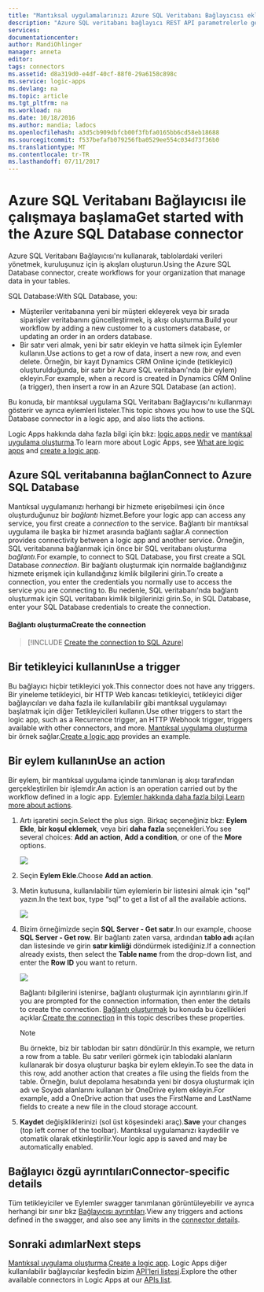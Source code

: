 ```yaml
---
title: "Mantıksal uygulamalarınızı Azure SQL Veritabanı Bağlayıcısı ekleme | Microsoft Docs"
description: "Azure SQL veritabanı bağlayıcı REST API parametrelerle genel bakış"
services: 
documentationcenter: 
author: MandiOhlinger
manager: anneta
editor: 
tags: connectors
ms.assetid: d8a319d0-e4df-40cf-88f0-29a6158c898c
ms.service: logic-apps
ms.devlang: na
ms.topic: article
ms.tgt_pltfrm: na
ms.workload: na
ms.date: 10/18/2016
ms.author: mandia; ladocs
ms.openlocfilehash: a3d5cb909dbfcb00f3fbfa0165bb6cd58eb18688
ms.sourcegitcommit: f537befafb079256fba0529ee554c034d73f36b0
ms.translationtype: MT
ms.contentlocale: tr-TR
ms.lasthandoff: 07/11/2017
---
```

# <a name="get-started-with-the-azure-sql-database-connector"></a><span data-ttu-id="3295a-103">Azure SQL Veritabanı Bağlayıcısı ile çalışmaya başlama</span><span class="sxs-lookup"><span data-stu-id="3295a-103">Get started with the Azure SQL Database connector</span></span>
<span data-ttu-id="3295a-104">Azure SQL Veritabanı Bağlayıcısı'nı kullanarak, tablolardaki verileri yönetmek, kuruluşunuz için iş akışları oluşturun.</span><span class="sxs-lookup"><span data-stu-id="3295a-104">Using the Azure SQL Database connector, create workflows for your organization that manage data in your tables.</span></span> 

<span data-ttu-id="3295a-105">SQL Database:</span><span class="sxs-lookup"><span data-stu-id="3295a-105">With SQL Database, you:</span></span>

* <span data-ttu-id="3295a-106">Müşteriler veritabanına yeni bir müşteri ekleyerek veya bir sırada siparişler veritabanını güncelleştirmek, iş akışı oluşturma.</span><span class="sxs-lookup"><span data-stu-id="3295a-106">Build your workflow by adding a new customer to a customers database, or updating an order in an orders database.</span></span>
* <span data-ttu-id="3295a-107">Bir satır veri almak, yeni bir satır ekleyin ve hatta silmek için Eylemler kullanın.</span><span class="sxs-lookup"><span data-stu-id="3295a-107">Use actions to get a row of data, insert a new row, and even delete.</span></span> <span data-ttu-id="3295a-108">Örneğin, bir kayıt Dynamics CRM Online içinde (tetikleyici) oluşturulduğunda, bir satır bir Azure SQL veritabanı'nda (bir eylem) ekleyin.</span><span class="sxs-lookup"><span data-stu-id="3295a-108">For example,  when a record is created in Dynamics CRM Online (a trigger), then insert a row in an Azure SQL Database (an action).</span></span> 

<span data-ttu-id="3295a-109">Bu konuda, bir mantıksal uygulama SQL Veritabanı Bağlayıcısı'nı kullanmayı gösterir ve ayrıca eylemleri listeler.</span><span class="sxs-lookup"><span data-stu-id="3295a-109">This topic shows you how to use the SQL Database connector in a logic app, and also lists the actions.</span></span>

<span data-ttu-id="3295a-110">Logic Apps hakkında daha fazla bilgi için bkz: [logic apps nedir](../logic-apps/logic-apps-what-are-logic-apps.md) ve [mantıksal uygulama oluşturma](../logic-apps/logic-apps-create-a-logic-app.md).</span><span class="sxs-lookup"><span data-stu-id="3295a-110">To learn more about Logic Apps, see [What are logic apps](../logic-apps/logic-apps-what-are-logic-apps.md) and [create a logic app](../logic-apps/logic-apps-create-a-logic-app.md).</span></span>

## <a name="connect-to-azure-sql-database"></a><span data-ttu-id="3295a-111">Azure SQL veritabanına bağlan</span><span class="sxs-lookup"><span data-stu-id="3295a-111">Connect to Azure SQL Database</span></span>
<span data-ttu-id="3295a-112">Mantıksal uygulamanızı herhangi bir hizmete erişebilmesi için önce oluşturduğunuz bir *bağlantı* hizmet.</span><span class="sxs-lookup"><span data-stu-id="3295a-112">Before your logic app can access any service, you first create a *connection* to the service.</span></span> <span data-ttu-id="3295a-113">Bağlantı bir mantıksal uygulama ile başka bir hizmet arasında bağlantı sağlar.</span><span class="sxs-lookup"><span data-stu-id="3295a-113">A connection provides connectivity between a logic app and another service.</span></span> <span data-ttu-id="3295a-114">Örneğin, SQL veritabanına bağlanmak için önce bir SQL veritabanı oluşturma *bağlantı*.</span><span class="sxs-lookup"><span data-stu-id="3295a-114">For example, to connect to SQL Database, you first create a SQL Database *connection*.</span></span> <span data-ttu-id="3295a-115">Bir bağlantı oluşturmak için normalde bağlandığınız hizmete erişmek için kullandığınız kimlik bilgilerini girin.</span><span class="sxs-lookup"><span data-stu-id="3295a-115">To create a connection, you enter the credentials you normally use to access the service you are connecting to.</span></span> <span data-ttu-id="3295a-116">Bu nedenle, SQL veritabanı'nda bağlantı oluşturmak için SQL veritabanı kimlik bilgilerinizi girin.</span><span class="sxs-lookup"><span data-stu-id="3295a-116">So, in SQL Database, enter your SQL Database credentials to create the connection.</span></span> 

#### <a name="create-the-connection"></a><span data-ttu-id="3295a-117">Bağlantı oluşturma</span><span class="sxs-lookup"><span data-stu-id="3295a-117">Create the connection</span></span>
> [!INCLUDE [Create the connection to SQL Azure](../../includes/connectors-create-api-sqlazure.md)]
> 
> 

## <a name="use-a-trigger"></a><span data-ttu-id="3295a-118">Bir tetikleyici kullanın</span><span class="sxs-lookup"><span data-stu-id="3295a-118">Use a trigger</span></span>
<span data-ttu-id="3295a-119">Bu bağlayıcı hiçbir tetikleyici yok.</span><span class="sxs-lookup"><span data-stu-id="3295a-119">This connector does not have any triggers.</span></span> <span data-ttu-id="3295a-120">Bir yineleme tetikleyici, bir HTTP Web kancası tetikleyici, tetikleyici diğer bağlayıcıları ve daha fazla ile kullanılabilir gibi mantıksal uygulamayı başlatmak için diğer Tetikleyicileri kullanın.</span><span class="sxs-lookup"><span data-stu-id="3295a-120">Use other triggers to start the logic app, such as a Recurrence trigger, an HTTP Webhook trigger, triggers available with other connectors, and more.</span></span> <span data-ttu-id="3295a-121">[Mantıksal uygulama oluşturma](../logic-apps/logic-apps-create-a-logic-app.md) bir örnek sağlar.</span><span class="sxs-lookup"><span data-stu-id="3295a-121">[Create a logic app](../logic-apps/logic-apps-create-a-logic-app.md) provides an example.</span></span>

## <a name="use-an-action"></a><span data-ttu-id="3295a-122">Bir eylem kullanın</span><span class="sxs-lookup"><span data-stu-id="3295a-122">Use an action</span></span>
<span data-ttu-id="3295a-123">Bir eylem, bir mantıksal uygulama içinde tanımlanan iş akışı tarafından gerçekleştirilen bir işlemdir.</span><span class="sxs-lookup"><span data-stu-id="3295a-123">An action is an operation carried out by the workflow defined in a logic app.</span></span> <span data-ttu-id="3295a-124">[Eylemler hakkında daha fazla bilgi](../logic-apps/logic-apps-what-are-logic-apps.md#logic-app-concepts).</span><span class="sxs-lookup"><span data-stu-id="3295a-124">[Learn more about actions](../logic-apps/logic-apps-what-are-logic-apps.md#logic-app-concepts).</span></span>

1. <span data-ttu-id="3295a-125">Artı işaretini seçin.</span><span class="sxs-lookup"><span data-stu-id="3295a-125">Select the plus sign.</span></span> <span data-ttu-id="3295a-126">Birkaç seçeneğiniz bkz: **Eylem Ekle**, **bir koşul eklemek**, veya biri **daha fazla** seçenekleri.</span><span class="sxs-lookup"><span data-stu-id="3295a-126">You see several choices: **Add an action**, **Add a condition**, or one of the **More** options.</span></span>
   
    ![](./media/connectors-create-api-sqlazure/add-action.png)
2. <span data-ttu-id="3295a-127">Seçin **Eylem Ekle**.</span><span class="sxs-lookup"><span data-stu-id="3295a-127">Choose **Add an action**.</span></span>
3. <span data-ttu-id="3295a-128">Metin kutusuna, kullanılabilir tüm eylemlerin bir listesini almak için "sql" yazın.</span><span class="sxs-lookup"><span data-stu-id="3295a-128">In the text box, type “sql” to get a list of all the available actions.</span></span>
   
    ![](./media/connectors-create-api-sqlazure/sql-1.png) 
4. <span data-ttu-id="3295a-129">Bizim örneğimizde seçin **SQL Server - Get satır**.</span><span class="sxs-lookup"><span data-stu-id="3295a-129">In our example, choose **SQL Server - Get row**.</span></span> <span data-ttu-id="3295a-130">Bir bağlantı zaten varsa, ardından **tablo adı** açılan dan listesinde ve girin **satır kimliği** döndürmek istediğiniz.</span><span class="sxs-lookup"><span data-stu-id="3295a-130">If a connection already exists, then select the **Table name** from the drop-down list, and enter the **Row ID** you want to return.</span></span>
   
    ![](./media/connectors-create-api-sqlazure/sample-table.png)
   
    <span data-ttu-id="3295a-131">Bağlantı bilgilerini istenirse, bağlantı oluşturmak için ayrıntılarını girin.</span><span class="sxs-lookup"><span data-stu-id="3295a-131">If you are prompted for the connection information, then enter the details to create the connection.</span></span> <span data-ttu-id="3295a-132">[Bağlantı oluşturmak](connectors-create-api-sqlazure.md#create-the-connection) bu konuda bu özellikleri açıklar.</span><span class="sxs-lookup"><span data-stu-id="3295a-132">[Create the connection](connectors-create-api-sqlazure.md#create-the-connection) in this topic describes these properties.</span></span> 
   
   > [!NOTE]
   > <span data-ttu-id="3295a-133">Bu örnekte, biz bir tablodan bir satırı döndürür.</span><span class="sxs-lookup"><span data-stu-id="3295a-133">In this example, we return a row from a table.</span></span> <span data-ttu-id="3295a-134">Bu satır verileri görmek için tablodaki alanların kullanarak bir dosya oluşturur başka bir eylem ekleyin.</span><span class="sxs-lookup"><span data-stu-id="3295a-134">To see the data in this row, add another action that creates a file using the fields from the table.</span></span> <span data-ttu-id="3295a-135">Örneğin, bulut depolama hesabında yeni bir dosya oluşturmak için adı ve Soyadı alanlarını kullanan bir OneDrive eylem ekleyin.</span><span class="sxs-lookup"><span data-stu-id="3295a-135">For example, add a OneDrive action that uses the FirstName and LastName fields to create a new file in the cloud storage account.</span></span> 
   > 
   > 
5. <span data-ttu-id="3295a-136">**Kaydet** değişikliklerinizi (sol üst köşesindeki araç).</span><span class="sxs-lookup"><span data-stu-id="3295a-136">**Save** your changes (top left corner of the toolbar).</span></span> <span data-ttu-id="3295a-137">Mantıksal uygulamanızı kaydedilir ve otomatik olarak etkinleştirilir.</span><span class="sxs-lookup"><span data-stu-id="3295a-137">Your logic app is saved and may be automatically enabled.</span></span>

## <a name="connector-specific-details"></a><span data-ttu-id="3295a-138">Bağlayıcı özgü ayrıntıları</span><span class="sxs-lookup"><span data-stu-id="3295a-138">Connector-specific details</span></span>

<span data-ttu-id="3295a-139">Tüm tetikleyiciler ve Eylemler swagger tanımlanan görüntüleyebilir ve ayrıca herhangi bir sınır bkz [Bağlayıcısı ayrıntıları](/connectors/sql/).</span><span class="sxs-lookup"><span data-stu-id="3295a-139">View any triggers and actions defined in the swagger, and also see any limits in the [connector details](/connectors/sql/).</span></span> 

## <a name="next-steps"></a><span data-ttu-id="3295a-140">Sonraki adımlar</span><span class="sxs-lookup"><span data-stu-id="3295a-140">Next steps</span></span>
<span data-ttu-id="3295a-141">[Mantıksal uygulama oluşturma](../logic-apps/logic-apps-create-a-logic-app.md).</span><span class="sxs-lookup"><span data-stu-id="3295a-141">[Create a logic app](../logic-apps/logic-apps-create-a-logic-app.md).</span></span> <span data-ttu-id="3295a-142">Logic Apps diğer kullanılabilir bağlayıcılar keşfedin bizim [API'leri listesi](apis-list.md).</span><span class="sxs-lookup"><span data-stu-id="3295a-142">Explore the other available connectors in Logic Apps at our [APIs list](apis-list.md).</span></span>

